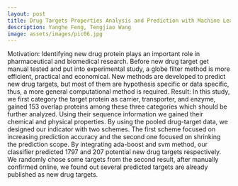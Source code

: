 ```yaml
---
layout: post
title: Drug Targets Properties Analysis and Prediction with Machine Learning
description: Yanghe Feng, Tengjiao Wang
image: assets/images/pic06.jpg
---
```


Motivation: Identifying new drug protein plays an important role in pharmaceutical and biomedical research. Before new drug target get manual tested and put into experimental study, a globe filter method is more efficient, practical and economical. New methods are developed to predict new drug targets, but most of them are hypothesis specific or data specific, thus, a more general computational method is required.
Result: In this study, we first category the target protein as carrier, transporter, and enzyme, gained 153 overlap proteins among these three categories which should be further analyzed. Using their sequence information we gained their <!--excerpt-->chemical and physical properties. By using the pooled drug-target data, we designed our indicator with two schemes. The first scheme focused on increasing prediction accuracy and the second one focused on shrinking the prediction scope. By integrating ada-boost and svm method, our classifier predicted 1797 and 207 potential new drug targets respectively. We randomly chose some targets from the second result, after manually confirmed online, we found out several predicted targets are already published as new drug targets.
